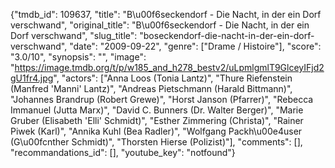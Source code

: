 {"tmdb_id": 109637, "title": "B\u00f6seckendorf - Die Nacht, in der ein Dorf verschwand", "original_title": "B\u00f6seckendorf - Die Nacht, in der ein Dorf verschwand", "slug_title": "boseckendorf-die-nacht-in-der-ein-dorf-verschwand", "date": "2009-09-22", "genre": ["Drame / Histoire"], "score": "3.0/10", "synopsis": "", "image": "https://image.tmdb.org/t/p/w185_and_h278_bestv2/uLpmlgmlT9GlceyIFjd2gU1fr4.jpg", "actors": ["Anna Loos (Tonia Lantz)", "Thure Riefenstein (Manfred 'Manni' Lantz)", "Andreas Pietschmann (Harald Bittmann)", "Johannes Brandrup (Robert Grewe)", "Horst Janson (Pfarrer)", "Rebecca Immanuel (Jutta Marx)", "David C. Bunners (Dr. Walter Berger)", "Marie Gruber (Elisabeth 'Elli' Schmidt)", "Esther Zimmering (Christa)", "Rainer Piwek (Karl)", "Annika Kuhl (Bea Radler)", "Wolfgang Packh\u00e4user (G\u00fcnther Schmidt)", "Thorsten Hierse (Polizist)"], "comments": [], "recommandations_id": [], "youtube_key": "notfound"}